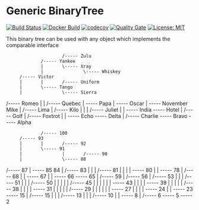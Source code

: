 # Generic BinaryTree

[![Build Status](https://travis-ci.org/wolferl42195/BinaryTree.svg?branch=master)](https://travis-ci.org/wolferl42195/BinaryTree)
[![Docker Build](https://img.shields.io/docker/cloud/build/wolferl42195/binarytree)](https://cloud.docker.com/u/wolferl42195/repository/docker/wolferl42195/binarytree)
[![codecov](https://codecov.io/gh/wolferl42195/BinaryTree/branch/master/graph/badge.svg)](https://codecov.io/gh/wolferl42195/BinaryTree)
[![Quality Gate](https://sonarcloud.io/api/project_badges/measure?project=wolferl42195_BinaryTree&metric=alert_status)](https://sonarcloud.io/dashboard?id=wolferl42195_BinaryTree)
[![License: MIT](https://img.shields.io/badge/License-MIT-yellow.svg)](https://opensource.org/licenses/MIT)

This binary tree can be used with any object which implements the comparable interface


                         /----- Zulu
                 /----- Yankee
                 |       \----- Xray
                 |               \----- Whiskey
         /----- Victor
         |       |       /----- Uniform
         |       \----- Tango
         |               \----- Sierra
 /----- Romeo
 |       |       /----- Quebec
 |       \----- Papa
 |               \----- Oscar
 |                       \----- November
Mike
 |               /----- Lima
 |       /----- Kilo
 |       |       |       /----- Juliet
 |       |       \----- India
 \----- Hotel
         |               /----- Golf
         |       /----- Foxtrot
         |       |       \----- Echo
         \----- Delta
                 |       /----- Charlie
                 \----- Bravo
                         \----- Alpha

                 /----- 100
         /----- 93
         |       |       /----- 92
         |       \----- 91
         |               |       /----- 90
         |               \----- 88
 /----- 87
 |       \----- 85
84
 |               /----- 83
 |               |       |       /----- 81
 |               |       |       |       \----- 80
 |               |       \----- 78
 |       /----- 68
 |       |       \----- 67
 |       |               \----- 66
 \----- 65
         |                       /----- 59
         |               /----- 56
         |       /----- 53
         |       |       |               /----- 51
         |       |       |       /----- 50
         |       |       |       |       |       /----- 45
         |       |       |       |       |       |       \----- 43
         |       |       |       |       \----- 39
         |       |       |       |               |       /----- 38
         |       |       |       |               \----- 31
         |       |       |       |                       |       /----- 29
         |       |       |       |                       |       |       \----- 27
         |       |       |       |                       \----- 24
         |       |       \----- 23
         \----- 15
                 |               /----- 15
                 |               |       |               /----- 13
                 |               |       |       /----- 10
                 |               |       \----- 8
                 |       /----- 6
                 \----- 5
                         \----- 2

